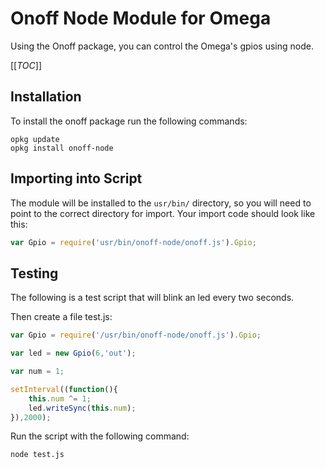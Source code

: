 # Onoff Node Module for Omega

Using the Onoff package, you can control the Omega's gpios using node. 

[[_TOC_]]

## Installation

To install the onoff package run the following commands:

```
opkg update
opkg install onoff-node
```
## Importing into Script

The module will be installed to the `usr/bin/` directory, so you will need to point to the correct directory for import. Your import code should look like this:

```js
var Gpio = require('usr/bin/onoff-node/onoff.js').Gpio;
```

## Testing

The following is a test script that will blink an led every two seconds. 

Then create a file test.js:

```js
var Gpio = require('/usr/bin/onoff-node/onoff.js').Gpio;

var led = new Gpio(6,'out');

var num = 1;

setInterval((function(){
	this.num ^= 1;
	led.writeSync(this.num);
}),2000);

```

Run the script with the following command:

```
node test.js
```